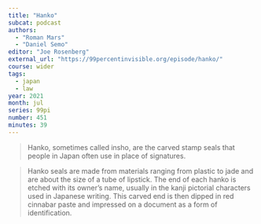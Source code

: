 ```yaml
---
title: "Hanko"
subcat: podcast
authors:
  - "Roman Mars"
  - "Daniel Semo"
editor: "Joe Rosenberg"
external_url: "https://99percentinvisible.org/episode/hanko/"
course: wider
tags:
  - japan
  - law
year: 2021
month: jul
series: 99pi
number: 451
minutes: 39
---
```


> Hanko, sometimes called insho, are the carved stamp seals that people in Japan often use in place of signatures. 

> Hanko seals are made from materials ranging from plastic to jade and are about the size of a tube of lipstick.
The end of each hanko is etched with its owner’s name, usually in the kanji pictorial characters used in Japanese writing.
This carved end is then dipped in red cinnabar paste and impressed on a document as a form of identification.
